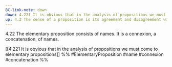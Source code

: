 ```yaml
---
BC-link-note: down
down: 4.221 It is obvious that in the analysis of propositions we must come to elementary propositions
up: 4.2 The sense of a proposition is its agreement and disagreement with the possibilities of the existence and non-existence of the atomic facts.
---
```

4.22 The elementary proposition consists of names. It is a connexion, a concatenation, of names.

[[4.221 It is obvious that in the analysis of propositions we must come to elementary propositions]]
%%
#ElementaryProposition #name #connexion #concatenation %%